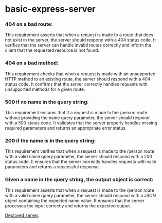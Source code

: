 # basic-express-server

### 404 on a bad route:

This requirement asserts that when a request is made to a route that does not exist in the server, the server should respond with a 404 status code.
It verifies that the server can handle invalid routes correctly and inform the client that the requested resource is not found.

### 404 on a bad method:

This requirement checks that when a request is made with an unsupported HTTP method to an existing route, the server should respond with a 404 status code.
It confirms that the server correctly handles requests with unsupported methods for a given route.

### 500 if no name in the query string:

This requirement ensures that if a request is made to the /person route without providing the name query parameter, the server should respond with a 500 status code.
It validates that the server properly handles missing required parameters and returns an appropriate error status.

### 200 if the name is in the query string:

This requirement verifies that when a request is made to the /person route with a valid name query parameter, the server should respond with a 200 status code.
It ensures that the server correctly handles requests with valid parameters and returns a successful response.

### Given a name in the query string, the output object is correct:

This requirement asserts that when a request is made to the /person route with a valid name query parameter, the server should respond with a JSON object containing the expected name value.
It ensures that the server processes the input correctly and returns the expected output.

[Deployed server](https://middle-ware-test.onrender.com).


